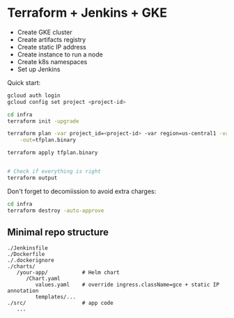 # Terraform + Jenkins + GKE

- Create GKE cluster
- Create artifacts registry
- Create static IP address
- Create instance to run a node
- Create k8s namespaces
- Set up Jenkins


Quick start:
```bash
gcloud auth login
gcloud config set project <project-id>

cd infra
terraform init -upgrade

terraform plan -var project_id=<project-id> -var region=us-central1 -var jenkins_hostname=jenkins.example.com -var app_hostname=app.example.com \
    -out=tfplan.binary

terraform apply tfplan.binary


# Check if everything is right
terraform output

```

Don't forget to decomiission to avoid extra charges:

```bash
cd infra
terraform destroy -auto-approve
```



## Minimal repo structure

```
./Jenkinsfile
./Dockerfile
./.dockerignore
./charts/
   /your-app/           # Helm chart
      /Chart.yaml
         values.yaml    # override ingress.className=gce + static IP annotation 
         templates/...
./src/                  # app code
   ...

```

